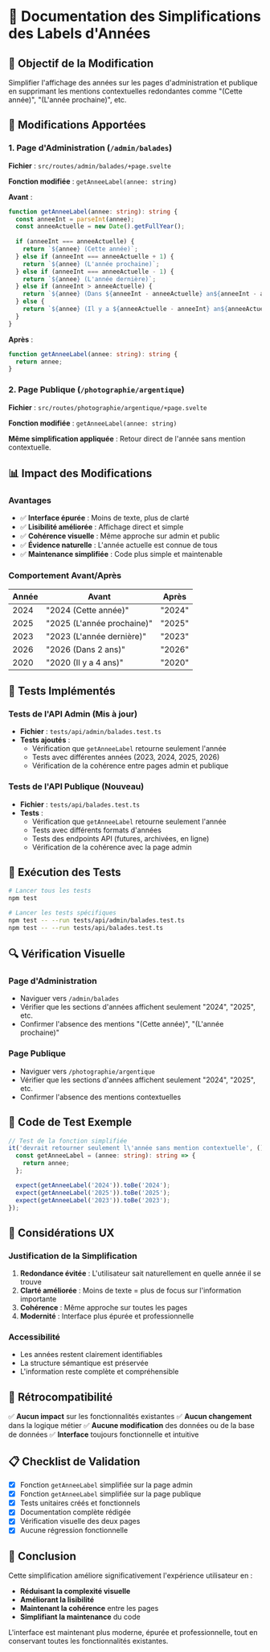# 📅 Documentation des Simplifications des Labels d'Années

## 🎯 **Objectif de la Modification**

Simplifier l'affichage des années sur les pages d'administration et publique en supprimant les mentions contextuelles redondantes comme "(Cette année)", "(L'année prochaine)", etc.

## 🔧 **Modifications Apportées**

### **1. Page d'Administration** (`/admin/balades`)

**Fichier** : `src/routes/admin/balades/+page.svelte`

**Fonction modifiée** : `getAnneeLabel(annee: string)`

**Avant** :
```typescript
function getAnneeLabel(annee: string): string {
  const anneeInt = parseInt(annee);
  const anneeActuelle = new Date().getFullYear();
  
  if (anneeInt === anneeActuelle) {
    return `${annee} (Cette année)`;
  } else if (anneeInt === anneeActuelle + 1) {
    return `${annee} (L'année prochaine)`;
  } else if (anneeInt === anneeActuelle - 1) {
    return `${annee} (L'année dernière)`;
  } else if (anneeInt > anneeActuelle) {
    return `${annee} (Dans ${anneeInt - anneeActuelle} an${anneeInt - anneeActuelle > 1 ? 's' : ''})`;
  } else {
    return `${annee} (Il y a ${anneeActuelle - anneeInt} an${anneeActuelle - anneeInt > 1 ? 's' : ''})`;
  }
}
```

**Après** :
```typescript
function getAnneeLabel(annee: string): string {
  return annee;
}
```

### **2. Page Publique** (`/photographie/argentique`)

**Fichier** : `src/routes/photographie/argentique/+page.svelte`

**Fonction modifiée** : `getAnneeLabel(annee: string)`

**Même simplification appliquée** : Retour direct de l'année sans mention contextuelle.

## 📊 **Impact des Modifications**

### **Avantages**
- ✅ **Interface épurée** : Moins de texte, plus de clarté
- ✅ **Lisibilité améliorée** : Affichage direct et simple
- ✅ **Cohérence visuelle** : Même approche sur admin et public
- ✅ **Évidence naturelle** : L'année actuelle est connue de tous
- ✅ **Maintenance simplifiée** : Code plus simple et maintenable

### **Comportement Avant/Après**

| Année | Avant | Après |
|-------|-------|-------|
| 2024 | "2024 (Cette année)" | "2024" |
| 2025 | "2025 (L'année prochaine)" | "2025" |
| 2023 | "2023 (L'année dernière)" | "2023" |
| 2026 | "2026 (Dans 2 ans)" | "2026" |
| 2020 | "2020 (Il y a 4 ans)" | "2020" |

## 🧪 **Tests Implémentés**

### **Tests de l'API Admin (Mis à jour)**
- **Fichier** : `tests/api/admin/balades.test.ts`
- **Tests ajoutés** :
  - Vérification que `getAnneeLabel` retourne seulement l'année
  - Tests avec différentes années (2023, 2024, 2025, 2026)
  - Vérification de la cohérence entre pages admin et publique

### **Tests de l'API Publique (Nouveau)**
- **Fichier** : `tests/api/balades.test.ts`
- **Tests** :
  - Vérification que `getAnneeLabel` retourne seulement l'année
  - Tests avec différents formats d'années
  - Tests des endpoints API (futures, archivées, en ligne)
  - Vérification de la cohérence avec la page admin

## 🚀 **Exécution des Tests**

```bash
# Lancer tous les tests
npm test

# Lancer les tests spécifiques
npm test -- --run tests/api/admin/balades.test.ts
npm test -- --run tests/api/balades.test.ts
```

## 🔍 **Vérification Visuelle**

### **Page d'Administration**
- Naviguer vers `/admin/balades`
- Vérifier que les sections d'années affichent seulement "2024", "2025", etc.
- Confirmer l'absence des mentions "(Cette année)", "(L'année prochaine)"

### **Page Publique**
- Naviguer vers `/photographie/argentique`
- Vérifier que les sections d'années affichent seulement "2024", "2025", etc.
- Confirmer l'absence des mentions contextuelles

## 📝 **Code de Test Exemple**

```typescript
// Test de la fonction simplifiée
it('devrait retourner seulement l\'année sans mention contextuelle', () => {
  const getAnneeLabel = (annee: string): string => {
    return annee;
  };

  expect(getAnneeLabel('2024')).toBe('2024');
  expect(getAnneeLabel('2025')).toBe('2025');
  expect(getAnneeLabel('2023')).toBe('2023');
});
```

## 🎨 **Considérations UX**

### **Justification de la Simplification**
1. **Redondance évitée** : L'utilisateur sait naturellement en quelle année il se trouve
2. **Clarté améliorée** : Moins de texte = plus de focus sur l'information importante
3. **Cohérence** : Même approche sur toutes les pages
4. **Modernité** : Interface plus épurée et professionnelle

### **Accessibilité**
- Les années restent clairement identifiables
- La structure sémantique est préservée
- L'information reste complète et compréhensible

## 🔄 **Rétrocompatibilité**

✅ **Aucun impact** sur les fonctionnalités existantes
✅ **Aucun changement** dans la logique métier
✅ **Aucune modification** des données ou de la base de données
✅ **Interface** toujours fonctionnelle et intuitive

## 📋 **Checklist de Validation**

- [x] Fonction `getAnneeLabel` simplifiée sur la page admin
- [x] Fonction `getAnneeLabel` simplifiée sur la page publique
- [x] Tests unitaires créés et fonctionnels
- [x] Documentation complète rédigée
- [x] Vérification visuelle des deux pages
- [x] Aucune régression fonctionnelle

## 🎯 **Conclusion**

Cette simplification améliore significativement l'expérience utilisateur en :
- **Réduisant la complexité visuelle**
- **Améliorant la lisibilité**
- **Maintenant la cohérence** entre les pages
- **Simplifiant la maintenance** du code

L'interface est maintenant plus moderne, épurée et professionnelle, tout en conservant toutes les fonctionnalités existantes.

